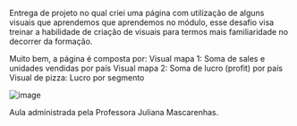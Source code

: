 Entrega de projeto no qual criei uma página com utilização de alguns visuais que aprendemos que aprendemos no módulo, esse desafio visa treinar a habilidade de criação de visuais para termos mais familiaridade no decorrer da formação.

Muito bem, a página é composta por: 
Visual mapa 1: Soma de sales e unidades vendidas por país 
Visual mapa 2: Soma de lucro (profit) por país 
Visual de pizza: Lucro por segmento 

![image](https://github.com/user-attachments/assets/2fbd0d7d-1a0e-46f9-97fa-4d7dc3a6aa92)


Aula administrada pela Professora Juliana Mascarenhas.
